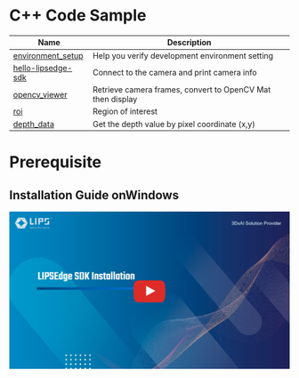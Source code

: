 # C++ Code Sample

| Name                                         | Description                                                |
| -------------------------------------------- | ---------------------------------------------------------- |
| [environment_setup](./environment_setup/)    | Help you verify development environment setting            |
| [hello-lipsedge-sdk](./hello-lipsedge-sdk/)  | Connect to the camera and print camera info                |
| [opencv_viewer](./opencv_viewer/)            | Retrieve camera frames, convert to OpenCV Mat then display |
| [roi](./roi/)                                | Region of interest                                         |
| [depth_data](./depth_data/)                  | Get the depth value by pixel coordinate (x,y)              |

# Prerequisite

## Installation Guide onWindows

[![Installation Guide on Windows](../.asset/sdk_installation_thumbnail.png)](https://youtu.be/qZqX6Qc6dtQ)
